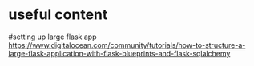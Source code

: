 # useful content

#setting up large flask app
https://www.digitalocean.com/community/tutorials/how-to-structure-a-large-flask-application-with-flask-blueprints-and-flask-sqlalchemy
